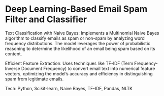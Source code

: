# Deep Learning-Based Email Spam Filter and Classifier

Text Classification with Naive Bayes: Implements a Multinomial Naive Bayes algorithm to classify emails as spam or non-spam by analyzing word frequency distributions. The model leverages the power of probabilistic reasoning to determine the likelihood of an email being spam based on its content.

Efficient Feature Extraction: Uses techniques like TF-IDF (Term Frequency-Inverse Document Frequency) to convert email text into numerical feature vectors, optimizing the model’s accuracy and efficiency in distinguishing spam from legitimate emails.

Tech: Python, Scikit-learn, Naive Bayes, TF-IDF, Pandas, NLTK
